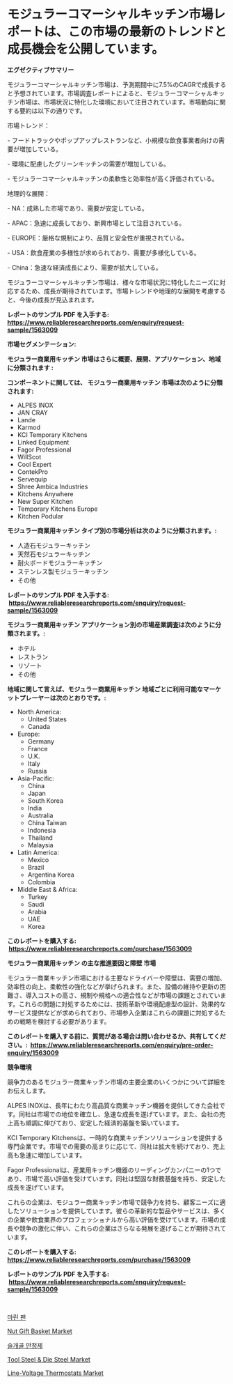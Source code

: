 <p><h1>モジュラーコマーシャルキッチン市場レポートは、この市場の最新のトレンドと成長機会を公開しています。</h1></p><p><strong>エグゼクティブサマリー</strong></p>
<p><p>モジュラーコマーシャルキッチン市場は、予測期間中に7.5%のCAGRで成長すると予想されています。市場調査レポートによると、モジュラーコマーシャルキッチン市場は、市場状況に特化した環境において注目されています。市場動向に関する要約は以下の通りです。</p><p>市場トレンド：</p><p>- フードトラックやポップアップレストランなど、小規模な飲食事業者向けの需要が増加している。</p><p>- 環境に配慮したグリーンキッチンの需要が増加している。</p><p>- モジュラーコマーシャルキッチンの柔軟性と効率性が高く評価されている。</p><p>地理的な展開：</p><p>- NA：成熟した市場であり、需要が安定している。</p><p>- APAC：急速に成長しており、新興市場として注目されている。</p><p>- EUROPE：厳格な規制により、品質と安全性が重視されている。</p><p>- USA：飲食産業の多様性が求められており、需要が多様化している。</p><p>- China：急速な経済成長により、需要が拡大している。</p><p>モジュラーコマーシャルキッチン市場は、様々な市場状況に特化したニーズに対応するため、成長が期待されています。市場トレンドや地理的な展開を考慮すると、今後の成長が見込まれます。</p></p>
<p><strong>レポートのサンプル PDF を入手する: <a href="https://www.reliableresearchreports.com/enquiry/request-sample/1563009">https://www.reliableresearchreports.com/enquiry/request-sample/1563009</a></strong></p>
<p><strong>市場セグメンテーション:</strong></p>
<p><strong> モジュラー商業用キッチン 市場はさらに概要、展開、アプリケーション、地域に分類されます :</strong></p>
<p><strong>コンポーネントに関しては、 モジュラー商業用キッチン 市場は次のように分類されます: &nbsp;</strong></p>
<p><ul><li>ALPES INOX</li><li>JAN CRAY</li><li>Lande</li><li>Karmod</li><li>KCI Temporary Kitchens</li><li>Linked Equipment</li><li>Fagor Professional</li><li>WillScot</li><li>Cool Expert</li><li>ContekPro</li><li>Servequip</li><li>Shree Ambica Industries</li><li>Kitchens Anywhere</li><li>New Super Kitchen</li><li>Temporary Kitchens Europe</li><li>Kitchen Podular</li></ul></p>
<p><strong> モジュラー商業用キッチン タイプ別の市場分析は次のように分類されます。:</strong></p>
<p><ul><li>人造石モジュラーキッチン</li><li>天然石モジュラーキッチン</li><li>耐火ボードモジュラーキッチン</li><li>ステンレス製モジュラーキッチン</li><li>その他</li></ul></p>
<p><strong>レポートのサンプル PDF を入手する: &nbsp;<a href="https://www.reliableresearchreports.com/enquiry/request-sample/1563009">https://www.reliableresearchreports.com/enquiry/request-sample/1563009</a></strong></p>
<p><strong> モジュラー商業用キッチン アプリケーション別の市場産業調査は次のように分類されます。:</strong></p>
<p><ul><li>ホテル</li><li>レストラン</li><li>リゾート</li><li>その他</li></ul></p>
<p><strong>地域に関して言えば、モジュラー商業用キッチン 地域ごとに利用可能なマーケットプレーヤーは次のとおりです。:</strong></p>
<p><ul>
    <li>
        North America:
        <ul>
            <li>United States</li>
            <li>Canada</li>
        </ul>
    </li>
    <li>
        Europe:
        <ul>
            <li>Germany</li>
            <li>France</li>
            <li>U.K.</li>
            <li>Italy</li>
            <li>Russia</li>
        </ul>
    </li>
    <li>
        Asia-Pacific:
        <ul>
            <li>China</li>
            <li>Japan</li>
            <li>South Korea</li>
            <li>India</li>
            <li>Australia</li>
            <li>China Taiwan</li>
            <li>Indonesia</li>
            <li>Thailand</li>
            <li>Malaysia</li>
        </ul>
    </li>
    <li>
        Latin America:
        <ul>
            <li>Mexico</li>
            <li>Brazil</li>
            <li>Argentina Korea</li>
            <li>Colombia</li>
        </ul>
    </li>
    <li>
        Middle East & Africa:
        <ul>
            <li>Turkey</li>
            <li>Saudi</li>
            <li>Arabia</li>
            <li>UAE</li>
            <li>Korea</li>
        </ul>
    </li>
    </ul></p>
<p><strong>このレポートを購入する: &nbsp;<a href="https://www.reliableresearchreports.com/purchase/1563009">https://www.reliableresearchreports.com/purchase/1563009</a></strong></p>
<p><strong>モジュラー商業用キッチン の主な推進要因と障壁 市場</strong></p>
<p><p>モジュラー商業キッチン市場における主要なドライバーや障壁は、需要の増加、効率性の向上、柔軟性の強化などが挙げられます。また、設備の維持や更新の困難さ、導入コストの高さ、規制や規格への適合性などが市場の課題とされています。これらの問題に対処するためには、技術革新や環境配慮型の設計、効果的なサービス提供などが求められており、市場参入企業はこれらの課題に対処するための戦略を検討する必要があります。</p></p>
<p><strong>このレポートを購入する前に、質問がある場合は問い合わせるか、共有してください。:&nbsp; <a href="https://www.reliableresearchreports.com/enquiry/pre-order-enquiry/1563009">https://www.reliableresearchreports.com/enquiry/pre-order-enquiry/1563009</a></strong></p>
<p><strong>競争環境</strong></p>
<p><p>競争力のあるモジュラー商業キッチン市場の主要企業のいくつかについて詳細をお伝えします。 </p><p>ALPES INOXは、長年にわたり高品質な商業キッチン機器を提供してきた会社です。同社は市場での地位を確立し、急速な成長を遂げています。また、会社の売上高も順調に伸びており、安定した経済的基盤を築いています。</p><p>KCI Temporary Kitchensは、一時的な商業キッチンソリューションを提供する専門企業です。市場での需要の高まりに応じて、同社は拡大を続けており、売上高も急速に増加しています。</p><p>Fagor Professionalは、産業用キッチン機器のリーディングカンパニーの1つであり、市場で高い評価を受けています。同社は堅固な財務基盤を持ち、安定した成長を遂げています。</p><p>これらの企業は、モジュラー商業キッチン市場で競争力を持ち、顧客ニーズに適したソリューションを提供しています。彼らの革新的な製品やサービスは、多くの企業や飲食業界のプロフェッショナルから高い評価を受けています。市場の成長や競争の激化に伴い、これらの企業はさらなる発展を遂げることが期待されています。</p></p>
<p><strong>このレポートを購入する: &nbsp; <a href="https://www.reliableresearchreports.com/purchase/1563009">https://www.reliableresearchreports.com/purchase/1563009</a></strong></p>
<p><strong>レポートのサンプル PDF を入手する: &nbsp;<a href="https://www.reliableresearchreports.com/enquiry/request-sample/1563009">https://www.reliableresearchreports.com/enquiry/request-sample/1563009</a></strong><strong></strong></p>
<p>&nbsp;</p>
<p><p><a href="https://github.com/crfsywufhm81415/Market-Research-Report-List-1/blob/main/65931284677.md">마린 팬</a></p><p><a href="https://github.com/Krish2023na/Market-Research-Report-List-3/blob/main/nut-gift-basket-market.md">Nut Gift Basket Market</a></p><p><a href="https://github.com/vs10l4sfg5c/Market-Research-Report-List-1/blob/main/33560074678.md">슬개골 안정제</a></p><p><a href="https://issuu.com/reportprime-2/docs/tool-steel-die-steel-market-size-2030.pptx">Tool Steel & Die Steel Market</a></p><p><a href="https://issuu.com/reportprime-2/docs/line-voltage-thermostats-market-size-2030.pptx">Line-Voltage Thermostats Market</a></p></p>